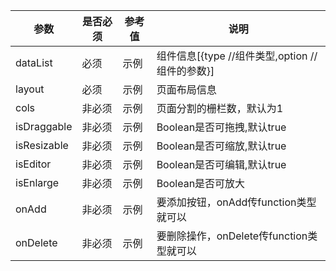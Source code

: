 | 参数 | 是否必须 | 参考值 | 说明 |
| ---- | ---- | ---- | ---- |
| dataList | 必须 | 示例 | 组件信息[{type //组件类型,option //组件的参数}] |
| layout | 必须 | 示例 | 页面布局信息 |
| cols | 非必须 | 示例 | 页面分割的栅栏数，默认为1 |
| isDraggable | 非必须 | 示例 | Boolean是否可拖拽,默认true |
| isResizable | 非必须 | 示例 | Boolean是否可缩放,默认true |
| isEditor | 非必须 | 示例 | Boolean是否可编辑,默认true |
| isEnlarge | 非必须 | 示例 | Boolean是否可放大 |
| onAdd | 非必须 | 示例 | 要添加按钮，onAdd传function类型就可以 |
| onDelete | 非必须 | 示例 | 要删除操作，onDelete传function类型就可以 |








